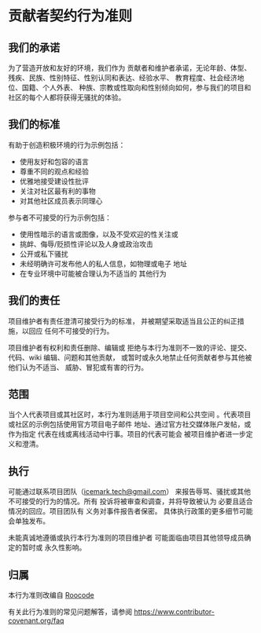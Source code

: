 # 贡献者契约行为准则

## 我们的承诺

为了营造开放和友好的环境，我们作为
贡献者和维护者承诺，无论年龄、体型、
残疾、民族、性别特征、性别认同和表达、经验水平、
教育程度、社会经济地位、国籍、个人外表、
种族、宗教或性取向和性别倾向如何，参与我们的项目和
社区的每个人都将获得无骚扰的体验。

## 我们的标准

有助于创造积极环境的行为示例包括：

- 使用友好和包容的语言
- 尊重不同的观点和经验
- 优雅地接受建设性批评
- 关注对社区最有利的事物
- 对其他社区成员表示同理心

参与者不可接受的行为示例包括：

- 使用性暗示的语言或图像，以及不受欢迎的性关注或
- 挑衅、侮辱/贬损性评论以及人身或政治攻击
- 公开或私下骚扰
- 未经明确许可发布他人的私人信息，如物理或电子
  地址
- 在专业环境中可能被合理认为不适当的
  其他行为

## 我们的责任

项目维护者有责任澄清可接受行为的标准，
并被期望采取适当且公正的纠正措施，以回应
任何不可接受的行为。

项目维护者有权利和责任删除、编辑或
拒绝与本行为准则不一致的评论、提交、代码、wiki 编辑、问题和其他贡献，
或暂时或永久地禁止任何贡献者参与其他被他们认为不适当、
威胁、冒犯或有害的行为。

## 范围

当个人代表项目或其社区时，本行为准则适用于项目空间和公共空间
。代表项目或社区的示例包括使用官方项目电子邮件
地址、通过官方社交媒体账户发帖，或作为指定
代表在线或离线活动中行事。项目的代表可能会
被项目维护者进一步定义和澄清。

## 执行

可能通过联系项目团队（icemark.tech@gmail.com）
来报告辱骂、骚扰或其他不可接受的行为的情况。所有
投诉将被审查和调查，并将导致被认为
必要且适合情况的回应。项目团队有
义务对事件报告者保密。
具体执行政策的更多细节可能会单独发布。

未能真诚地遵循或执行本行为准则的项目维护者
可能面临由项目其他领导成员确定的暂时或
永久性影响。

## 归属

本行为准则改编自 [Roocode](https://github.com/RooCodeInc/Roo-Code/)

有关此行为准则的常见问题解答，请参阅
https://www.contributor-covenant.org/faq

